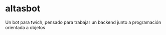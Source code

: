 # altasbot
Un bot para twich, pensado para trabajar un backend junto a programación orientada a objetos

